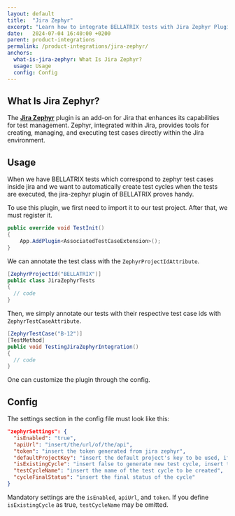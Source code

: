 ```yaml
---
layout: default
title:  "Jira Zephyr"
excerpt: "Learn how to integrate BELLATRIX tests with Jira Zephyr Plugin."
date:   2024-07-04 16:40:00 +0200
parent: product-integrations
permalink: /product-integrations/jira-zephyr/
anchors:
  what-is-jira-zephyr: What Is Jira Zephyr?
  usage: Usage
  config: Config
---
```

What Is Jira Zephyr?
------------------
The **[Jira Zephyr](https://smartbear.com/test-management/zephyr-squad/)** plugin is an add-on for Jira that enhances its capabilities for test management. Zephyr, integrated within Jira, provides tools for creating, managing, and executing test cases directly within the Jira environment.

Usage
------------------
When we have BELLATRIX tests which correspond to zephyr test cases inside jira and we want to automatically create test cycles when the tests are executed, the jira-zephyr plugin of BELLATRIX proves handy.

To use this plugin, we first need to import it to our test project. After that, we must register it.

```csharp
public override void TestInit()
{
    App.AddPlugin<AssociatedTestCaseExtension>();
}
```

We can annotate the test class with the ```ZephyrProjectIdAttribute```.

```csharp
[ZephyrProjectId("BELLATRIX")]
public class JiraZephyrTests 
{
  // code
}
```

Then, we simply annotate our tests with their respective test case ids with ```ZephyrTestCaseAttribute```.

```csharp
[ZephyrTestCase("B-12")]
[TestMethod]
public void TestingJiraZephyrIntegration()
{
  // code
}
```

One can customize the plugin through the config.

Config
------------------
The settings section in the config file must look like this:
```JSON
"zephyrSettings": {
  "isEnabled": "true",
  "apiUrl": "insert/the/url/of/the/api",
  "token": "insert the token generated from jira zephyr",
  "defaultProjectKey": "insert the default project's key to be used, if not defined in the test class or test case",
  "isExistingCycle": "insert false to generate new test cycle, insert true and provide in the test class or test case the id of the existing test cycle",
  "testCycleName": "insert the name of the test cycle to be created",
  "cycleFinalStatus": "insert the final status of the cycle"
}
```

Mandatory settings are the ```isEnabled```, ```apiUrl```, and ```token```. If you define ```isExistingCycle``` as true, ```testCycleName``` may be omitted.